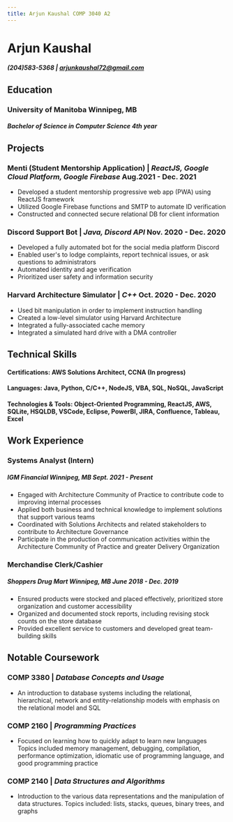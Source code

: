 ```yaml
---
title: Arjun Kaushal COMP 3040 A2
---
```


# Arjun Kaushal
##### (204)583-5368 | [arjunkaushal72@gmail.com](mailto:arjunkaushal72.com)


## **Education**
### **University of Manitoba** Winnipeg, MB
##### ***Bachelor of Science in Computer Science*** 4th *year*

## **Projects**
### **Menti (Student Mentorship Application)** | *ReactJS, Google Cloud Platform, Google Firebase*  Aug.2021 - Dec. 2021
* Developed a student mentorship progressive web app (PWA) using ReactJS framework
* Utilized Google Firebase functions and SMTP to automate ID verification
* Constructed and connected secure relational DB for client information
###  **Discord Support Bot** | *Java, Discord API*     Nov. 2020 - Dec. 2020
* Developed a fully automated bot for the social media platform Discord
* Enabled user's to lodge complaints, report technical issues, or ask questions to administrators
* Automated identity and age verification
* Prioritized user safety and information security
### **Harvard Architecture Simulator** | *C++*     Oct. 2020 - Dec. 2020
* Used bit manipulation in order to implement instruction handling
* Created a low-level simulator using Harvard Architecture
* Integrated a fully-associated cache memory
* Integrated a simulated hard drive with a DMA controller
## **Technical Skills**
#### **Certifications:** AWS Solutions Architect, CCNA (In progress)
#### **Languages:** Java, Python, C/C++, NodeJS, VBA, SQL, NoSQL, JavaScript
#### **Technologies & Tools:** Object-Oriented Programming, ReactJS, AWS, SQLite, HSQLDB, VSCode, Eclipse, PowerBI, JIRA, Confluence, Tableau, Excel

## **Work Experience**
### **Systems Analyst (Intern)**  
##### *IGM Financial Winnipeg, MB* Sept. 2021 - Present
* Engaged with Architecture Community of Practice to contribute code to improving internal processes
* Applied both business and technical knowledge to implement solutions that support various teams
* Coordinated with Solutions Architects and related stakeholders to contribute to Architecture Governance
* Participate in the production of communication activities within the Architecture Community of Practice and greater Delivery Organization

### **Merchandise Clerk/Cashier**  
##### *Shoppers Drug Mart Winnipeg, MB* June 2018 - Dec. 2019
* Ensured products were stocked and placed effectively, prioritized store organization and customer accessibility
* Organized and documented stock reports, including revising stock counts on the store database
* Provided excellent service to customers and developed great team-building skills

## **Notable Coursework**
### **COMP 3380** | *Database Concepts and Usage*
* An introduction to database systems including the relational, hierarchical, network and entity-relationship models with emphasis on the relational model and SQL
### **COMP 2160** | *Programming Practices*
* Focused on learning how to quickly adapt to learn new languages Topics included memory management, debugging, compilation, performance optimization, idiomatic use of programming language, and good programming practice
### **COMP 2140** | *Data Structures and Algorithms*
* Introduction to the various  data representations and the manipulation of data structures. Topics included: lists, stacks, queues, binary trees, and graphs
